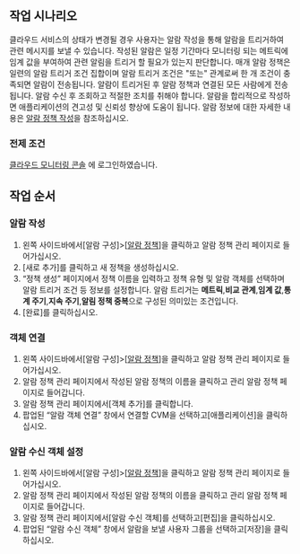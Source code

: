 ## 작업 시나리오
클라우드 서비스의 상태가 변경될 경우 사용자는 알람 작성을 통해 알람을 트리거하여 관련 메시지를 보낼 수 있습니다. 작성된 알람은 일정 기간마다 모니터링 되는 메트릭에 임계 값을 부여하여 관련 알림을 트리거 할 필요가 있는지 판단합니다.
매개 알람 정책은 일련의 알람 트리거 조건 집합이며 알람 트리거 조건은 "또는" 관계로써 한 개 조건이 충족되면 알람이 전송됩니다. 알람이 트리거된 후 알람 정책과 연결된 모든 사람에게 전송됩니다. 알람 수신 후 조회하고 적절한 조치를 취해야 합니다. 알람을 합리적으로 작성하면 애플리케이션의 견고성 및 신뢰성 향상에 도움이 됩니다. 알람 정보에 대한 자세한 내용은 [알람 정책 작성](https://cloud.tencent.com/document/product/248/6215)을 참조하십시오.

### 전제 조건

[클라우드 모니터링 콘솔](https://console.cloud.tencent.com/monitor/overview) 에 로그인하였습니다.

## 작업 순서
### 알람 작성
1. 왼쪽 사이드바에서[알람 구성]>[[알람 정책](https://console.cloud.tencent.com/monitor/policylist)]을 클릭하고 알람 정책 관리 페이지로 들어가십시오.
2. [새로 추가]를 클릭하고 새 정책을 생성하십시오.
3. “정책 생성” 페이지에서 정책 이름을 입력하고 정책 유형 및 알람 객체를 선택하며 알람 트리거 조건 등 정보를 설정합니다.
알람 트리거는 **메트릭**,**비교 관계**,**임계 값**,**통계 주기**,**지속 주기**,**알림 정책 중복**으로 구성된 의미있는 조건입니다.
4. [완료]를 클릭하십시오.

### 객체 연결
1. 왼쪽 사이드바에서[알람 구성]>[[알람 정책](https://console.cloud.tencent.com/monitor/policylist)]을 클릭하고 알람 정책 관리 페이지로 들어가십시오.
2. 알람 정책 관리 페이지에서 작성된 알람 정책의 이름을 클릭하고 관리 알람 정책 페이지로 들어갑니다.
3. 알람 정책 관리 페이지에서[객체 추가]를 클릭합니다.
4. 팝업된 “알람 객체 연결” 창에서 연결할 CVM을 선택하고[애플리케이션]을 클릭하십시오.

### 알람 수신 객체 설정
1. 왼쪽 사이드바에서[알람 구성]>[[알람 정책](https://console.cloud.tencent.com/monitor/policylist)]을 클릭하고 알람 정책 관리 페이지로 들어가십시오.
2. 알람 정책 관리 페이지에서 작성된 알람 정책의 이름을 클릭하고 관리 알람 정책 페이지로 들어갑니다.
3. 알람 정책 관리 페이지에서[알람 수신 객체]를 선택하고[편집]을 클릭하십시오.
4. 팝업된 “알람 수신 객체” 창에서 알람을 보낼 사용자 그룹을 선택하고[저장]을 클릭하십시오.



